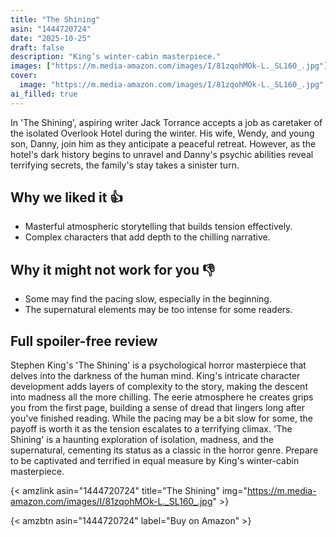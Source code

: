 ```yaml
---
title: "The Shining"
asin: "1444720724"
date: "2025-10-25"
draft: false
description: "King’s winter-cabin masterpiece."
images: ["https://m.media-amazon.com/images/I/81zqohMOk-L._SL160_.jpg"]
cover:
  image: "https://m.media-amazon.com/images/I/81zqohMOk-L._SL160_.jpg"
ai_filled: true
---
```


In 'The Shining', aspiring writer Jack Torrance accepts a job as caretaker of
the isolated Overlook Hotel during the winter. His wife, Wendy, and young son,
Danny, join him as they anticipate a peaceful retreat. However, as the hotel's
dark history begins to unravel and Danny's psychic abilities reveal terrifying
secrets, the family's stay takes a sinister turn.

## Why we liked it 👍
- Masterful atmospheric storytelling that builds tension effectively.
- Complex characters that add depth to the chilling narrative.

## Why it might not work for you 👎
- Some may find the pacing slow, especially in the beginning.
- The supernatural elements may be too intense for some readers.

## Full spoiler-free review
Stephen King's 'The Shining' is a psychological horror masterpiece that delves
into the darkness of the human mind. King's intricate character development adds
layers of complexity to the story, making the descent into madness all the more
chilling. The eerie atmosphere he creates grips you from the first page,
building a sense of dread that lingers long after you've finished reading. While
the pacing may be a bit slow for some, the payoff is worth it as the tension
escalates to a terrifying climax. 'The Shining' is a haunting exploration of
isolation, madness, and the supernatural, cementing its status as a classic in
the horror genre. Prepare to be captivated and terrified in equal measure by
King's winter-cabin masterpiece.

{< amzlink asin="1444720724" title="The Shining" img="https://m.media-amazon.com/images/I/81zqohMOk-L._SL160_.jpg" >}

{< amzbtn asin="1444720724" label="Buy on Amazon" >}
